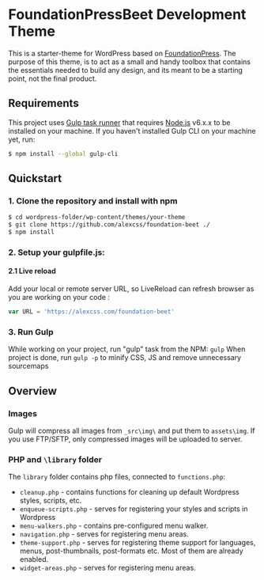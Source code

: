 # FoundationPressBeet Development Theme
This is a starter-theme for WordPress based on [FoundationPress](https://github.com/olefredrik/foundationpress). The purpose of this theme, is to act as a small and handy toolbox that contains the essentials needed to build any design, and its meant to be a starting point, not the final product.

## Requirements

This project uses [Gulp task runner](http://gulpjs.com/) that requires [Node.js](http://nodejs.org) v6.x.x  to be installed on your machine. 
If you haven't installed Gulp CLI on your machine yet, run:

```bash
$ npm install --global gulp-cli
```

## Quickstart

### 1. Clone the repository and install with npm

```bash
$ cd wordpress-folder/wp-content/themes/your-theme
$ git clone https://github.com/alexcss/foundation-beet ./
$ npm install
```

### 2. Setup your gulpfile.js:

#### 2.1 Live reload
Add your local or remote server URL, so LiveReload can refresh browser as you are working on your code :

```javascript
var URL = 'https://alexcss.com/foundation-beet'
```

### 3. Run Gulp

While working on your project, run "gulp" task from the NPM: `gulp`
When project is done, run `gulp -p` to minify CSS, JS and remove unnecessary sourcemaps

## Overview
### Images
Gulp will compress all images from `_src\img\` and put them to `assets\img`. If you use FTP/SFTP, only compressed images will be uploaded to server.
### PHP and `\library` folder

The `library` folder contains php files, connected to `functions.php`:

* `cleanup.php` - contains functions for cleaning up default Wordpress styles, scripts, etc.
* `enqueue-scripts.php` - serves for registering your styles and scripts in Wordpress
* `menu-walkers.php` - contains pre-configured menu walker.
* `navigation.php` - serves for registering menu areas.
* `theme-support.php` - serves for registering theme support for languages, menus, post-thumbnails, post-formats etc. Most of them are already enabled.
* `widget-areas.php` - serves for registering menu areas.
